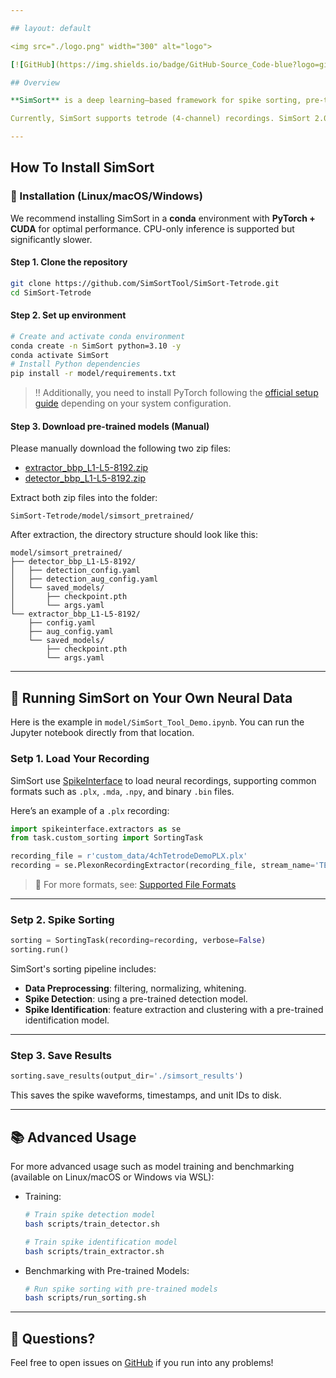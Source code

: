 ```yaml
---

## layout: default

<img src="./logo.png" width="300" alt="logo">

[![GitHub](https://img.shields.io/badge/GitHub-Source_Code-blue?logo=github)](https://github.com/SimSortTool/SimSort-Tetrode)

## Overview

**SimSort** is a deep learning–based framework for spike sorting, pre-trained with large-scale biologically realistic simulations of extracellular recordings.

Currently, SimSort supports tetrode (4-channel) recordings. SimSort 2.0for Neuropixels is under development!

---
```


## How To Install SimSort

### 🔧 Installation (Linux/macOS/Windows)

We recommend installing SimSort in a **conda** environment with **PyTorch + CUDA** for optimal performance. CPU-only inference is supported but significantly slower.

#### Step 1. Clone the repository

```bash
git clone https://github.com/SimSortTool/SimSort-Tetrode.git
cd SimSort-Tetrode
```

#### Step 2. Set up environment

```bash
# Create and activate conda environment
conda create -n SimSort python=3.10 -y
conda activate SimSort
# Install Python dependencies
pip install -r model/requirements.txt
```
> ‼️ Additionally, you need to install PyTorch following the [official setup guide](https://pytorch.org/) depending on your system configuration.

#### Step 3. Download pre-trained models (Manual)

Please manually download the following two zip files:

* [extractor\_bbp\_L1-L5-8192.zip](https://github.com/SimSortTool/SimSort-Tetrode/releases/download/v1.0.0/extractor_bbp_L1-L5-8192.zip)
* [detector\_bbp\_L1-L5-8192.zip](https://github.com/SimSortTool/SimSort-Tetrode/releases/download/v1.0.0/detector_bbp_L1-L5-8192.zip)

Extract both zip files into the folder:

```
SimSort-Tetrode/model/simsort_pretrained/
```

After extraction, the directory structure should look like this:

```
model/simsort_pretrained/
├── detector_bbp_L1-L5-8192/
│   ├── detection_config.yaml
│   ├── detection_aug_config.yaml
│   └── saved_models/
│       ├── checkpoint.pth
│       └── args.yaml
└── extractor_bbp_L1-L5-8192/
    ├── config.yaml
    ├── aug_config.yaml
    └── saved_models/
        ├── checkpoint.pth
        └── args.yaml
```

---

## 🎉 Running SimSort on Your Own Neural Data

Here is the example in `model/SimSort_Tool_Demo.ipynb`.
You can run the Jupyter notebook directly from that location.

### Setp 1. Load Your Recording

SimSort use [SpikeInterface](https://spikeinterface.readthedocs.io/en/stable/) to load neural recordings, supporting common formats such as `.plx`, `.mda`, `.npy`, and binary `.bin` files.

Here’s an example of a `.plx` recording:

```python
import spikeinterface.extractors as se
from task.custom_sorting import SortingTask

recording_file = r'custom_data/4chTetrodeDemoPLX.plx'
recording = se.PlexonRecordingExtractor(recording_file, stream_name='TETWB')
```

> 🔎 For more formats, see: [Supported File Formats](https://spikeinterface.readthedocs.io/en/latest/modules/extractors.html)

---

### Setp 2. Spike Sorting

```python
sorting = SortingTask(recording=recording, verbose=False)
sorting.run()
```

SimSort's sorting pipeline includes:

* **Data Preprocessing**: filtering, normalizing, whitening.
* **Spike Detection**: using a pre-trained detection model.
* **Spike Identification**: feature extraction and clustering with a pre-trained identification model.

---

### Step 3. Save Results

```python
sorting.save_results(output_dir='./simsort_results')
```

This saves the spike waveforms, timestamps, and unit IDs to disk.

---

## 📚 Advanced Usage

For more advanced usage such as model training and benchmarking (available on Linux/macOS or Windows via WSL):

* Training:

  ```bash
  # Train spike detection model
  bash scripts/train_detector.sh

  # Train spike identification model
  bash scripts/train_extractor.sh
  ```

* Benchmarking with Pre-trained Models:

   ```bash
   # Run spike sorting with pre-trained models
   bash scripts/run_sorting.sh
   ```

---

## 📢 Questions?

Feel free to open issues on [GitHub](https://github.com/SimSortTool/SimSort-Tetrode/issues) if you run into any problems!
